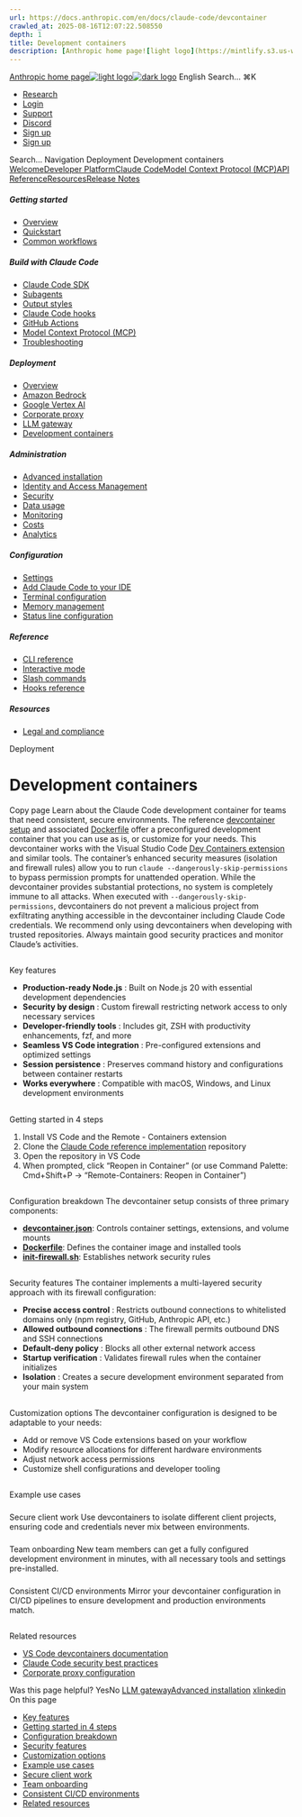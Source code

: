 ```yaml
---
url: https://docs.anthropic.com/en/docs/claude-code/devcontainer
crawled_at: 2025-08-16T12:07:22.508550
depth: 1
title: Development containers
description: [Anthropic home page![light logo](https://mintlify.s3.us-west-1.amazonaws.com/anthropic/logo/light.svg)![dark logo](https://mintlify.s3.us-west-1.amazonaws.com/anthropic/logo/dark.svg)](https://docs.a...
---
```


[Anthropic home page![light logo](https://mintlify.s3.us-west-1.amazonaws.com/anthropic/logo/light.svg)![dark logo](https://mintlify.s3.us-west-1.amazonaws.com/anthropic/logo/dark.svg)](https://docs.anthropic.com/)
English
Search...
⌘K
  * [Research](https://www.anthropic.com/research)
  * [Login](https://console.anthropic.com/login)
  * [Support](https://support.anthropic.com/)
  * [Discord](https://www.anthropic.com/discord)
  * [Sign up](https://console.anthropic.com/login)
  * [Sign up](https://console.anthropic.com/login)


Search...
Navigation
Deployment
Development containers
[Welcome](https://docs.anthropic.com/en/home)[Developer Platform](https://docs.anthropic.com/en/docs/intro)[Claude Code](https://docs.anthropic.com/en/docs/claude-code/overview)[Model Context Protocol (MCP)](https://docs.anthropic.com/en/docs/mcp)[API Reference](https://docs.anthropic.com/en/api/messages)[Resources](https://docs.anthropic.com/en/resources/overview)[Release Notes](https://docs.anthropic.com/en/release-notes/overview)
##### Getting started
  * [Overview](https://docs.anthropic.com/en/docs/claude-code/overview)
  * [Quickstart](https://docs.anthropic.com/en/docs/claude-code/quickstart)
  * [Common workflows](https://docs.anthropic.com/en/docs/claude-code/common-workflows)


##### Build with Claude Code
  * [Claude Code SDK](https://docs.anthropic.com/en/docs/claude-code/sdk)
  * [Subagents](https://docs.anthropic.com/en/docs/claude-code/sub-agents)
  * [Output styles](https://docs.anthropic.com/en/docs/claude-code/output-styles)
  * [Claude Code hooks](https://docs.anthropic.com/en/docs/claude-code/hooks-guide)
  * [GitHub Actions](https://docs.anthropic.com/en/docs/claude-code/github-actions)
  * [Model Context Protocol (MCP)](https://docs.anthropic.com/en/docs/claude-code/mcp)
  * [Troubleshooting](https://docs.anthropic.com/en/docs/claude-code/troubleshooting)


##### Deployment
  * [Overview](https://docs.anthropic.com/en/docs/claude-code/third-party-integrations)
  * [Amazon Bedrock](https://docs.anthropic.com/en/docs/claude-code/amazon-bedrock)
  * [Google Vertex AI](https://docs.anthropic.com/en/docs/claude-code/google-vertex-ai)
  * [Corporate proxy](https://docs.anthropic.com/en/docs/claude-code/corporate-proxy)
  * [LLM gateway](https://docs.anthropic.com/en/docs/claude-code/llm-gateway)
  * [Development containers](https://docs.anthropic.com/en/docs/claude-code/devcontainer)


##### Administration
  * [Advanced installation](https://docs.anthropic.com/en/docs/claude-code/setup)
  * [Identity and Access Management](https://docs.anthropic.com/en/docs/claude-code/iam)
  * [Security](https://docs.anthropic.com/en/docs/claude-code/security)
  * [Data usage](https://docs.anthropic.com/en/docs/claude-code/data-usage)
  * [Monitoring](https://docs.anthropic.com/en/docs/claude-code/monitoring-usage)
  * [Costs](https://docs.anthropic.com/en/docs/claude-code/costs)
  * [Analytics](https://docs.anthropic.com/en/docs/claude-code/analytics)


##### Configuration
  * [Settings](https://docs.anthropic.com/en/docs/claude-code/settings)
  * [Add Claude Code to your IDE](https://docs.anthropic.com/en/docs/claude-code/ide-integrations)
  * [Terminal configuration](https://docs.anthropic.com/en/docs/claude-code/terminal-config)
  * [Memory management](https://docs.anthropic.com/en/docs/claude-code/memory)
  * [Status line configuration](https://docs.anthropic.com/en/docs/claude-code/statusline)


##### Reference
  * [CLI reference](https://docs.anthropic.com/en/docs/claude-code/cli-reference)
  * [Interactive mode](https://docs.anthropic.com/en/docs/claude-code/interactive-mode)
  * [Slash commands](https://docs.anthropic.com/en/docs/claude-code/slash-commands)
  * [Hooks reference](https://docs.anthropic.com/en/docs/claude-code/hooks)


##### Resources
  * [Legal and compliance](https://docs.anthropic.com/en/docs/claude-code/legal-and-compliance)


Deployment
# Development containers
Copy page
Learn about the Claude Code development container for teams that need consistent, secure environments.
The reference [devcontainer setup](https://github.com/anthropics/claude-code/tree/main/.devcontainer) and associated [Dockerfile](https://github.com/anthropics/claude-code/blob/main/.devcontainer/Dockerfile) offer a preconfigured development container that you can use as is, or customize for your needs. This devcontainer works with the Visual Studio Code [Dev Containers extension](https://code.visualstudio.com/docs/devcontainers/containers) and similar tools.
The container’s enhanced security measures (isolation and firewall rules) allow you to run `claude --dangerously-skip-permissions` to bypass permission prompts for unattended operation.
While the devcontainer provides substantial protections, no system is completely immune to all attacks. When executed with `--dangerously-skip-permissions`, devcontainers do not prevent a malicious project from exfiltrating anything accessible in the devcontainer including Claude Code credentials. We recommend only using devcontainers when developing with trusted repositories. Always maintain good security practices and monitor Claude’s activities.
## 
[​](https://docs.anthropic.com/en/docs/claude-code/devcontainer#key-features)
Key features
  * **Production-ready Node.js** : Built on Node.js 20 with essential development dependencies
  * **Security by design** : Custom firewall restricting network access to only necessary services
  * **Developer-friendly tools** : Includes git, ZSH with productivity enhancements, fzf, and more
  * **Seamless VS Code integration** : Pre-configured extensions and optimized settings
  * **Session persistence** : Preserves command history and configurations between container restarts
  * **Works everywhere** : Compatible with macOS, Windows, and Linux development environments


## 
[​](https://docs.anthropic.com/en/docs/claude-code/devcontainer#getting-started-in-4-steps)
Getting started in 4 steps
  1. Install VS Code and the Remote - Containers extension
  2. Clone the [Claude Code reference implementation](https://github.com/anthropics/claude-code/tree/main/.devcontainer) repository
  3. Open the repository in VS Code
  4. When prompted, click “Reopen in Container” (or use Command Palette: Cmd+Shift+P → “Remote-Containers: Reopen in Container”)


## 
[​](https://docs.anthropic.com/en/docs/claude-code/devcontainer#configuration-breakdown)
Configuration breakdown
The devcontainer setup consists of three primary components:
  * [**devcontainer.json**](https://github.com/anthropics/claude-code/blob/main/.devcontainer/devcontainer.json): Controls container settings, extensions, and volume mounts
  * [**Dockerfile**](https://github.com/anthropics/claude-code/blob/main/.devcontainer/Dockerfile): Defines the container image and installed tools
  * [**init-firewall.sh**](https://github.com/anthropics/claude-code/blob/main/.devcontainer/init-firewall.sh): Establishes network security rules


## 
[​](https://docs.anthropic.com/en/docs/claude-code/devcontainer#security-features)
Security features
The container implements a multi-layered security approach with its firewall configuration:
  * **Precise access control** : Restricts outbound connections to whitelisted domains only (npm registry, GitHub, Anthropic API, etc.)
  * **Allowed outbound connections** : The firewall permits outbound DNS and SSH connections
  * **Default-deny policy** : Blocks all other external network access
  * **Startup verification** : Validates firewall rules when the container initializes
  * **Isolation** : Creates a secure development environment separated from your main system


## 
[​](https://docs.anthropic.com/en/docs/claude-code/devcontainer#customization-options)
Customization options
The devcontainer configuration is designed to be adaptable to your needs:
  * Add or remove VS Code extensions based on your workflow
  * Modify resource allocations for different hardware environments
  * Adjust network access permissions
  * Customize shell configurations and developer tooling


## 
[​](https://docs.anthropic.com/en/docs/claude-code/devcontainer#example-use-cases)
Example use cases
### 
[​](https://docs.anthropic.com/en/docs/claude-code/devcontainer#secure-client-work)
Secure client work
Use devcontainers to isolate different client projects, ensuring code and credentials never mix between environments.
### 
[​](https://docs.anthropic.com/en/docs/claude-code/devcontainer#team-onboarding)
Team onboarding
New team members can get a fully configured development environment in minutes, with all necessary tools and settings pre-installed.
### 
[​](https://docs.anthropic.com/en/docs/claude-code/devcontainer#consistent-ci%2Fcd-environments)
Consistent CI/CD environments
Mirror your devcontainer configuration in CI/CD pipelines to ensure development and production environments match.
## 
[​](https://docs.anthropic.com/en/docs/claude-code/devcontainer#related-resources)
Related resources
  * [VS Code devcontainers documentation](https://code.visualstudio.com/docs/devcontainers/containers)
  * [Claude Code security best practices](https://docs.anthropic.com/en/docs/claude-code/security)
  * [Corporate proxy configuration](https://docs.anthropic.com/en/docs/claude-code/corporate-proxy)


Was this page helpful?
YesNo
[LLM gateway](https://docs.anthropic.com/en/docs/claude-code/llm-gateway)[Advanced installation](https://docs.anthropic.com/en/docs/claude-code/setup)
[x](https://x.com/AnthropicAI)[linkedin](https://www.linkedin.com/company/anthropicresearch)
On this page
  * [Key features](https://docs.anthropic.com/en/docs/claude-code/devcontainer#key-features)
  * [Getting started in 4 steps](https://docs.anthropic.com/en/docs/claude-code/devcontainer#getting-started-in-4-steps)
  * [Configuration breakdown](https://docs.anthropic.com/en/docs/claude-code/devcontainer#configuration-breakdown)
  * [Security features](https://docs.anthropic.com/en/docs/claude-code/devcontainer#security-features)
  * [Customization options](https://docs.anthropic.com/en/docs/claude-code/devcontainer#customization-options)
  * [Example use cases](https://docs.anthropic.com/en/docs/claude-code/devcontainer#example-use-cases)
  * [Secure client work](https://docs.anthropic.com/en/docs/claude-code/devcontainer#secure-client-work)
  * [Team onboarding](https://docs.anthropic.com/en/docs/claude-code/devcontainer#team-onboarding)
  * [Consistent CI/CD environments](https://docs.anthropic.com/en/docs/claude-code/devcontainer#consistent-ci%2Fcd-environments)
  * [Related resources](https://docs.anthropic.com/en/docs/claude-code/devcontainer#related-resources)


